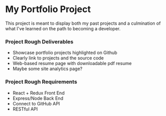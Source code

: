 # My Portfolio Project

This project is meant to display both my past projects and a culmination of what I've learned on the path to becoming a developer.

### Project Rough Deliverables

-   Showcase portfolio projects highlighted on Github
-   Clearly link to projects and the source code
-   Web-based resume page with downloadable pdf resume
-   Maybe some site analytics page?

### Project Rough Requirements

-   React + Redux Front End
-   Express/Node Back End
-   Connect to GitHub API
-   RESTful API

